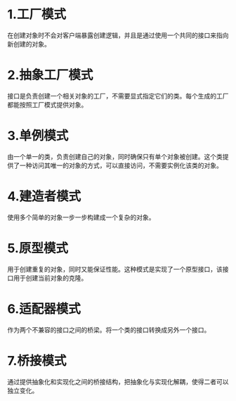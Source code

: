 # 1.工厂模式

在创建对象时不会对客户端暴露创建逻辑，并且是通过使用一个共同的接口来指向新创建的对象。


# 2.抽象工厂模式

接口是负责创建一个相关对象的工厂，不需要显式指定它们的类。每个生成的工厂都能按照工厂模式提供对象。

# 3.单例模式

由一个单一的类，负责创建自己的对象，同时确保只有单个对象被创建。这个类提供了一种访问其唯一的对象的方式，可以直接访问，不需要实例化该类的对象。

# 4.建造者模式

使用多个简单的对象一步一步构建成一个复杂的对象。

# 5.原型模式

用于创建重复的对象，同时又能保证性能。这种模式是实现了一个原型接口，该接口用于创建当前对象的克隆。

# 6.适配器模式

作为两个不兼容的接口之间的桥梁。将一个类的接口转换成另外一个接口。

# 7.桥接模式

通过提供抽象化和实现化之间的桥接结构，把抽象化与实现化解耦，使得二者可以独立变化。
